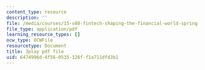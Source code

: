 ```yaml
---
content_type: resource
description: ''
file: /media/courses/15-s08-fintech-shaping-the-financial-world-spring-2020/6474996d4f560535326ff1a711dfd3b1_nq8la9qknx8.pdf
file_type: application/pdf
learning_resource_types: []
ocw_type: OCWFile
resourcetype: Document
title: 3play pdf file
uid: 6474996d-4f56-0535-326f-f1a711dfd3b1
---
```

